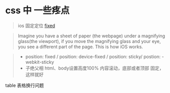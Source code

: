 # css 中 一些疼点

> ios 固定定位 [fixed](https://stackoverflow.com/questions/4889601/position-fixed-doesnt-work-on-ipad-and-iphone) 

> Imagine you have a sheet of paper (the webpage) under a magnifying glass(the viewport), if you move the magnifying glass and your eye, you see a different part of the page. This is how iOS works.

> + position: fixed / position: device-fixed / position: sticky/ postion: -webkit-sticky
> + 子绝父相   html、body设置高度100% 内容滚动，底部或者顶部 固定，这样就好

table 表格换行问题